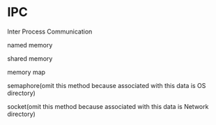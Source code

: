 # IPC

Inter Process Communication

named memory

shared memory

memory map

semaphore(omit this method because associated with this data is OS directory)

socket(omit this method because associated with this data is Network directory)
